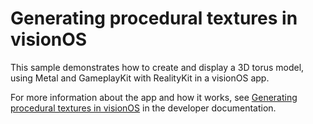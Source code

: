 # Generating procedural textures in visionOS

This sample demonstrates how to create and display a 3D torus model, using Metal and GameplayKit with RealityKit in a visionOS app.

For more information about the app and how it works, see [Generating procedural textures in visionOS][link-to-sample] in the developer documentation.

[link-to-sample]: https://developer.apple.com/documentation/realitykit/generating-procedural-textures-in-visionos
